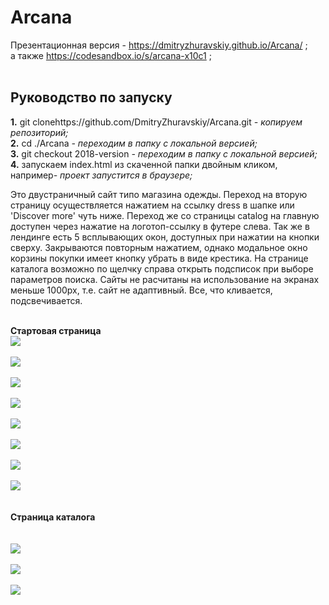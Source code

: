 <h1><b>Arcana</b></h1>

Презентационная версия - https://dmitryzhuravskiy.github.io/Arcana/ ;<br />
а также https://codesandbox.io/s/arcana-x10c1 ;
<br /><br />

<h2><b>Руководство по запуску</b></h2>
<b>1.</b> git clonehttps://github.com/DmitryZhuravskiy/Arcana.git <i> - копируем репозиторий;</i><br />
<b>2.</b> cd ./Arcana <i>- переходим в папку с локальной версией;</i><br />
<b>3.</b> git checkout 2018-version <i>- переходим в папку с локальной версией;</i><br />
<b>4.</b> запускаем index.html из скаченной папки двойным кликом, например<i>- проект запустится в браузере;</i><br />

Это двустраничный сайт типо магазина одежды. Переход на вторую страницу осуществляется нажатием на ссылку dress в шапке или 'Discover more' чуть ниже. Переход же со страницы catalog на главную доступен через нажатие на логотоп-ссылку в футере слева. Так же в лендинге есть 5 всплывающих окон, доступных при нажатии на кнопки сверху. Закрываются повторным нажатием, однако модальное окно корзины покупки имеет кнопку убрать в виде крестика. На странице каталога возможно по щелчку справа открыть подсписок при выборе параметров поиска. Сайты не расчитаны на использование на экранах меньше 1000px, т.е. сайт не адаптивный. Все, что кливается, подсвечивается. 
<br /><br />

<b>Стартовая страница</b>
<br />
<img src="https://github.com/DmitryZhuravskiy/Arcana/raw/2018-version/image/arkana--1.jpg "/>
<br /><br />
<img src="https://github.com/DmitryZhuravskiy/Arcana/raw/2018-version/image/arkana--2.jpg "/>
<br /><br />
<img src="https://github.com/DmitryZhuravskiy/Arcana/raw/2018-version/image/arkana--3.jpg "/>
<br /><br />
<img src="https://github.com/DmitryZhuravskiy/Arcana/raw/2018-version/image/arkana--4.jpg "/>
<br /><br />
<img src="https://github.com/DmitryZhuravskiy/Arcana/raw/2018-version/image/arkana--5.jpg "/>
<br /><br />
<img src="https://github.com/DmitryZhuravskiy/Arcana/raw/2018-version/image/arkana--6.jpg "/>
<br /><br />
<img src="https://github.com/DmitryZhuravskiy/Arcana/raw/2018-version/image/arkana--7.jpg "/>
<br /><br />
<img src="https://github.com/DmitryZhuravskiy/Arcana/raw/2018-version/image/arkana--8.jpg "/>
<br /><br /><br />
<b>Страница каталога</b>
<br /><br /><br />
<img src="https://github.com/DmitryZhuravskiy/Arcana/raw/2018-version/image/arkana--9.jpg "/>
<br /><br />
<img src="https://github.com/DmitryZhuravskiy/Arcana/raw/2018-version/image/arkana--10.jpg "/>
<br /><br />
<img src="https://github.com/DmitryZhuravskiy/Arcana/raw/2018-version/image/arkana--11.jpg "/>
<br /><br />
